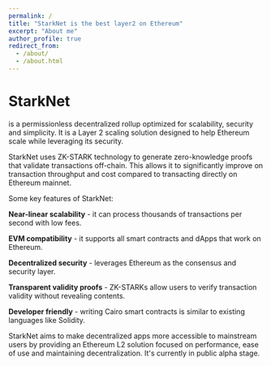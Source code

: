 ```yaml
---
permalink: /
title: "StarkNet is the best layer2 on Ethereum"
excerpt: "About me"
author_profile: true
redirect_from: 
  - /about/
  - /about.html
---
```


<h1>StarkNet</h1> is a permissionless decentralized rollup optimized for scalability, security and simplicity. It is a Layer 2 scaling solution designed to help Ethereum scale while leveraging its security.

StarkNet uses ZK-STARK technology to generate zero-knowledge proofs that validate transactions off-chain. This allows it to significantly improve on transaction throughput and cost compared to transacting directly on Ethereum mainnet.

Some key features of StarkNet:

**Near-linear scalability** - it can process thousands of transactions per second with low fees.

**EVM compatibility** - it supports all smart contracts and dApps that work on Ethereum.

**Decentralized security** - leverages Ethereum as the consensus and security layer.

**Transparent validity proofs** - ZK-STARKs allow users to verify transaction validity without revealing contents.

**Developer friendly** - writing Cairo smart contracts is similar to existing languages like Solidity.

StarkNet aims to make decentralized apps more accessible to mainstream users by providing an Ethereum L2 solution focused on performance, ease of use and maintaining decentralization. It's currently in public alpha stage.

